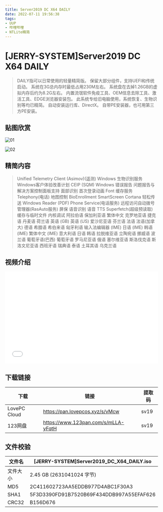 ```yaml
---
title: Server2019 DC X64 DAILY
date: 2022-07-11 19:56:38
tags:
- UUP
- 哔哩哔哩
- NTLite精简
---
```


# [JERRY-SYSTEM]Server2019 DC X64 DAILY

> DAILY指可以日常使用的轻量精简版。
> 保留大部分组件，支持UEFI和传统启动。
> 系统在3G总内存时最低占用230M左右。
> 系统盘在去掉1.26GB的虚拟内存后约为8.2G左右。
> 内置流氓软件免疫工具、OEM信息去除工具、激活工具、EDGE浏览器安装包。
> 此系统专给旧电脑使用，系统恢复、生物识别等均已精简。
> 自动安装运行库、DirectX。
> 自带PE安装器，也可用第三方PE安装。

## 贴图欣赏

![01](006_01.png)

![02](006_02.png)

## 精简内容

> Unified Telemetry Client (Asimov)(遥测)
> Windows 生物识别服务
> Windows客户体验改善计划 CEIP (SQM)
> Windows 错误报告
> 问题报告与解决方案控制面板支持
> 面部识别
> 首次登录动画
> Font 缓存服务
> Telephony(电话)
> 地图控制
> BioEnrollment
> SmartScreen
> Cortana
> 轻松传送
> Windows Reader (PDF)
> Phone Service(电话服务)
> 远程访问自动拨号管理器(RasAuto服务)
> 屏保
> 语音识别
> 语音 TTS
> Superfetch(超级预读取)
> 缓存与临时文件
> 内核调试
> 阿拉伯语
> 保加利亚语
> 繁体中文
> 克罗地亚语
> 捷克语
> 丹麦语
> 荷兰语
> 英语 (GB)
> 英语 (US)
> 爱沙尼亚语
> 芬兰语
> 法语
> 法语(加拿大)
> 德语
> 希腊语
> 希伯来语
> 匈牙利语
> 输入法编辑器 (IME)
> 日语 (IME)
> 韩语 (IME)
> 繁体中文 (IME)
> 意大利语
> 日语
> 韩语
> 拉脱维亚语
> 立陶宛语
> 挪威语
> 波兰语
> 葡萄牙语(巴西)
> 葡萄牙语
> 罗马尼亚语
> 俄语
> 塞尔维亚语
> 斯洛伐克语
> 斯洛文尼亚语
> 西班牙语
> 瑞典语
> 泰语
> 土耳其语
> 乌克兰语

## 视频介绍

<div style="position: relative; padding: 30% 45%;">
    <iframe style="
        position: absolute; 
        width: 100%; 
        height: 100%; 
        left: 0; top: 0;" 
        src="//player.bilibili.com/player.html?aid=600914412&bvid=BV1NB4y1a7My&cid=774226314&page=1"
        scrolling="no" 
        border="0" 
        frameborder="no" 
        framespacing="0" 
        allowfullscreen="true">
    </iframe>
</div>

## **下载链接**

| 下载         | 链接                                | 提取码 |
| ------------ | ----------------------------------- | ------ |
| LovePC Cloud | https://pan.lovepcos.xyz/s/vMcw     | sv19   |
| 123网盘      | https://www.123pan.com/s/mLLA-yFqtH | sv19   |


## 文件校验

| 文件名   | [JERRY-SYSTEM]Server2019_DC_X64_DAILY.iso |
| -------- | ----------------------------------------- |
| 文件大小 | 2.45 GB (2631041024 字节)                 |
| MD5      | 2C411602723AA5EDDB977D4ABC1F30A3          |
| SHA1     | 5F3D3390FD91B7520B69F434DDB997A55EFAF626  |
| CRC32    | B156D676                                  |


